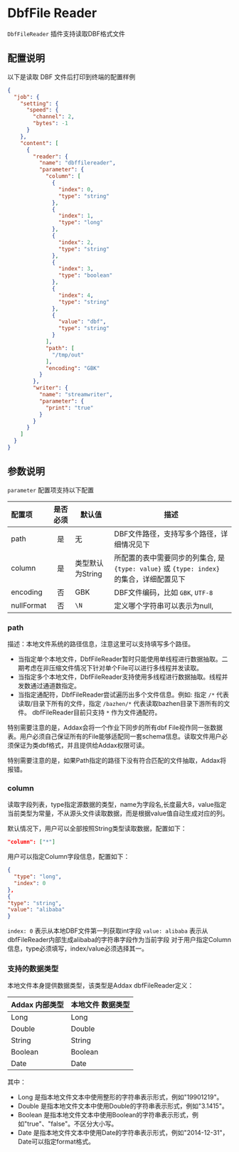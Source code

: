 # DbfFile Reader

`DbfFileReader` 插件支持读取DBF格式文件

## 配置说明

以下是读取 DBF 文件后打印到终端的配置样例

```json
{
  "job": {
    "setting": {
      "speed": {
        "channel": 2,
        "bytes": -1
      }
    },
    "content": [
      {
        "reader": {
          "name": "dbffilereader",
          "parameter": {
            "column": [
              {
                "index": 0,
                "type": "string"
              },
              {
                "index": 1,
                "type": "long"
              },
              {
                "index": 2,
                "type": "string"
              },
              {
                "index": 3,
                "type": "boolean"
              },
              {
                "index": 4,
                "type": "string"
              },
              {
                "value": "dbf",
                "type": "string"
              }
            ],
            "path": [
              "/tmp/out"
            ],
            "encoding": "GBK"
          }
        },
        "writer": {
          "name": "streamwriter",
          "parameter": {
            "print": "true"
          }
        }
      }
    ]
  }
}
```

## 参数说明

`parameter` 配置项支持以下配置

| 配置项      | 是否必须 | 默认值       |    描述    |
| :----------| :------: | ------------ |-------------|
| path       |    是    | 无           | DBF文件路径，支持写多个路径，详细情况见下 |
| column     |    是    | 类型默认为String  | 所配置的表中需要同步的列集合, 是 `{type: value}` 或 `{type: index}` 的集合，详细配置见下 |
| encoding   |    否    | GBK        | DBF文件编码，比如 `GBK`, `UTF-8` |
| nullFormat |    否    | `\N`         | 定义哪个字符串可以表示为null, |

### path

描述：本地文件系统的路径信息，注意这里可以支持填写多个路径。

- 当指定单个本地文件，DbfFileReader暂时只能使用单线程进行数据抽取。二期考虑在非压缩文件情况下针对单个File可以进行多线程并发读取。
- 当指定多个本地文件，DbfFileReader支持使用多线程进行数据抽取。线程并发数通过通道数指定。
- 当指定通配符，DbfFileReader尝试遍历出多个文件信息。例如: 指定 `/*` 代表读取/目录下所有的文件，指定 `/bazhen/*` 代表读取bazhen目录下游所有的文件。 dbfFileReader目前只支持 `*` 作为文件通配符。

特别需要注意的是，Addax会将一个作业下同步的所有dbf File视作同一张数据表。用户必须自己保证所有的File能够适配同一套schema信息。读取文件用户必须保证为类dbf格式，并且提供给Addax权限可读。

特别需要注意的是，如果Path指定的路径下没有符合匹配的文件抽取，Addax将报错。

### column

读取字段列表，type指定源数据的类型，name为字段名,长度最大8，value指定当前类型为常量，不从源头文件读取数据，而是根据value值自动生成对应的列。

默认情况下，用户可以全部按照String类型读取数据，配置如下：

```json
"column": ["*"]
```

用户可以指定Column字段信息，配置如下：

```json
{
  "type": "long",
  "index": 0
},
{
"type": "string",
"value": "alibaba"
}
```

`index: 0` 表示从本地DBF文件第一列获取int字段
`value: alibaba` 表示从dbfFileReader内部生成alibaba的字符串字段作为当前字段 对于用户指定Column信息，type必须填写，index/value必须选择其一。

### 支持的数据类型

本地文件本身提供数据类型，该类型是Addax dbfFileReader定义：

| Addax 内部类型| 本地文件 数据类型    |
| -------- | -----  |
| Long     |Long |
| Double   |Double|
| String   |String|
| Boolean  |Boolean |
| Date     |Date |

其中：

- Long 是指本地文件文本中使用整形的字符串表示形式，例如"19901219"。
- Double 是指本地文件文本中使用Double的字符串表示形式，例如"3.1415"。
- Boolean 是指本地文件文本中使用Boolean的字符串表示形式，例如"true"、"false"。不区分大小写。
- Date 是指本地文件文本中使用Date的字符串表示形式，例如"2014-12-31"，Date可以指定format格式。
